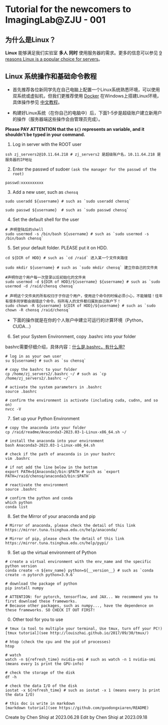 # Tutorial for the newcomers to ImagingLab@ZJU - 001

## 为什么是Linux？

**Linux** 能够满足我们实验室 **多人** **同时** 使用服务器的需求。更多的信息可以参见 [9 reasons Linux is a popular choice for servers](https://www.logicmonitor.com/blog/9-reasons-linux-is-a-popular-choice-for-servers#:~:text=Linux%20has%20been%20a%20popular,quickly%20be%20identified%20and%20patched.)。

## Linux 系统操作和基础命令教程

* 首先推荐各位新同学先在自己电脑上配置一个Linux系统熟悉环境，可以使用双系统或虚拟机，但我们更推荐使用 [Docker](https://docs.docker.com/desktop/) 在Windows上搭建Linux环境，具体操作参见 [中文教程](https://blog.csdn.net/qq_45491068/article/details/112840902)。

* 构建好Linux系统（在你自己的电脑中）后，下面1-5步是超级账户建立新用户的操作（服务器端这些操作会由管理员完成）。

**Please PAY ATTENTION that the `${}` represents an variable, and it shouldn't be typed in your command.**

1. Log in server with the ROOT user
```shell
ssh zj_servers2@10.11.64.218 # zj_servers2 是超级账户名，10.11.64.218 是服务器的IP地址
```

2. Enter the passwd of sudoer `(ask the manager for the passwd of the root)`
```shell
passwd:xxxxxxxxxx
```

3. Add a new user, such as `chensq`
```shell
sudo useradd ${username} # such as `sudo useradd chensq`

sudo passwd ${username}  # such as `sudo passwd chensq`
```

4. Set the default shell for the user
```shell
# 声明登陆后的shell
sudo usermod -s /bin/bash ${username} # such as `sudo usermod -s /bin/bash chensq` 
```

5. Set your default folder. PLEASE put it on HDD.
```shell
cd ${DIR of HDD} # such as `cd /raid` 进入某一个文件夹路径

sudo mkdir ${username} # such as `sudo mkdir chensq` 建立你自己的文件夹

#声明你这个用户每一次登录以后初始化的文件夹
sudo usermod -d ${DIR of HDD}/${username} ${username} # such as `sudo usermod -d /raid/chensq chensq` 

# 声明这个文件夹的所有权归于于你这个用户，使用这个命令的时候必须小心，不能输错！往年有很多同学都会搞错这个命令，将所有人的文件都归属到自己账户下！
sudo chown -R ${username} ${DIR of HDD}/${username} # such as `sudo chown -R chensq /raid/chensq` 
```

* 下面的操作就是在你的个人账户中建立可运行的计算环境（Python，CUDA...）

6. Set your System Environment, copy .bashrc into your folder

bashrc需要仔细介绍，具体内容：[什么是.bashrc，有什么用?](https://blog.csdn.net/Heyyellman/article/details/111565781)
```shell
# log in as your own user
su ${username} # such as `su chensq`

# copy the bashrc to your folder
cp /home/zj_servers2/.bashrc ~/ # such as `cp /home/zj_servers2/.bashrc ~/`

# activate the system parameters in .bashrc
source .bashrc

# confirm the environment is activate (including cuda, cudnn, and so on)
nvcc -V
```

7. Set up your Python Environment
```shell
# copy the anaconda into your folder
cp /raid/readme/Anaconda3-2023.03-1-Linux-x86_64.sh ~/

# install the anaconda into your environment
bash Anaconda3-2023.03-1-Linux-x86_64.sh

# check if the path of anaconda is in your bashrc
vim .bashrc

# if not add the line below in the bottom
export PATH=${Anaconda}/bin:$PATH # such as `export PATH=/raid/chensq/anaconda3/bin:$PATH`

# reactivate the environment
source .bashrc

# confirm the python and conda
which python
conda list
```

8. Set the Mirror of your anaconda and pip
```shell
# Mirror of anaconda, please check the detail of this link
https://mirror.tuna.tsinghua.edu.cn/help/anaconda/

# Mirror of pip, please check the detail of this link
https://mirror.tuna.tsinghua.edu.cn/help/pypi/
```

9. Set up the virtual environment of Python
```shell
# create a virtual environment with the env_name and the specific python version
conda create -n ${env_name} python=${__version__} # such as `conda create -n pytorch python=3.9.6`

# download the package of python
pip install numpy

# ATTENTION: for pytorch, tensorflow, and JAX... We recommend you to first download these frameworks.
# Because other packages, such as numpy..., have the dependence on these frameworks. SO CHECK IT OUT FIRST! 
```

0. Other tool for you to use
```shell
# tmux (a tool to multiple your terminal, Use tmux, turn off your PC!) 
[tmux tutorial](see http://louiszhai.github.io/2017/09/30/tmux/)

# htop (check the cpu and the pid of processes)
htop

# watch
watch -n ${refresh_time} nvidia-smi # such as watch -n 1 nvidia-smi (means every 1s print the GPU-info)

# check the storage of the disk
df -h

# check the data I/O of the disk
iostat -x ${refresh_time} # such as iostat -x 1 (means every 1s print the data I/O)

# this doc is write in markdown
[markdown tutorial](see https://github.com/guodongxiaren/README)
```

Create by Chen Shiqi at 2023.06.28
Edit by Chen Shiqi at 2023.09.18